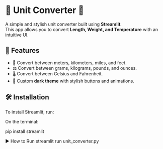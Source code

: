 # 📱 Unit Converter 🌟

A simple and stylish unit converter built using **Streamlit**.  
This app allows you to convert **Length, Weight, and Temperature** with an intuitive UI.

## 🚀 Features
- 📏 Convert between meters, kilometers, miles, and feet.
- ⚖️ Convert between grams, kilograms, pounds, and ounces.
- 🌡️ Convert between Celsius and Fahrenheit.
- 🎨 Custom **dark theme** with stylish buttons and animations.

## 🛠️ Installation
To install Streamlit, run:

On the terminal:

pip install streamlit

▶️ How to Run
streamlit run unit_converter.py
